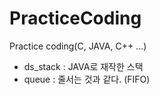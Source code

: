 # PracticeCoding
Practice coding(C, JAVA, C++ ...)

- ds_stack : JAVA로 재작한 스택
- queue : 줄서는 것과 같다. (FIFO)